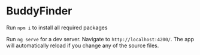 # BuddyFinder

Run `npm i` to install all required packages

Run `ng serve` for a dev server. Navigate to `http://localhost:4200/`. The app will automatically reload if you change any of the source files.